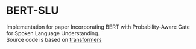 # BERT-SLU
Implementation for paper Incorporating BERT with Probability-Aware Gate for Spoken Language Understanding.
<br/>
Source code is based on [transformers](https://github.com/huggingface/transformers)
